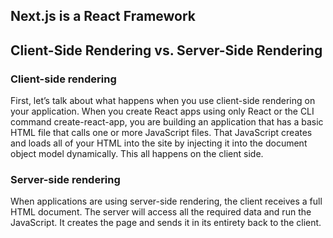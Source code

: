 ## Next.js is a React Framework

## Client-Side Rendering vs. Server-Side Rendering

### Client-side rendering

First, let’s talk about what happens when you use client-side rendering on your application. When you create React apps using only React or the CLI command create-react-app, you are building an application that has a basic HTML file that calls one or more JavaScript files. That JavaScript creates and loads all of your HTML into the site by injecting it into the document object model dynamically. This all happens on the client side.

### Server-side rendering
When applications are using server-side rendering, the client receives a full HTML document. The server will access all the required data and run the JavaScript. It creates the page and sends it in its entirety back to the client.
